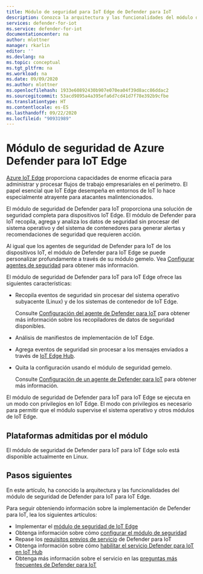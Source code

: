 ```yaml
---
title: Módulo de seguridad para IoT Edge de Defender para IoT
description: Conozca la arquitectura y las funcionalidades del módulo de seguridad para IoT Edge de Azure Defender para IoT.
services: defender-for-iot
ms.service: defender-for-iot
documentationcenter: na
author: mlottner
manager: rkarlin
editor: ''
ms.devlang: na
ms.topic: conceptual
ms.tgt_pltfrm: na
ms.workload: na
ms.date: 09/09/2020
ms.author: mlottner
ms.openlocfilehash: 1933e60892430b907e070ea04f39d8acc86ddac2
ms.sourcegitcommit: 53acd9895a4a395efa6d7cd41d7f78e392b9cfbe
ms.translationtype: HT
ms.contentlocale: es-ES
ms.lasthandoff: 09/22/2020
ms.locfileid: "90931989"
---
```

# <a name="azure-defender-for-iot-edge-security-module"></a>Módulo de seguridad de Azure Defender para IoT Edge

[Azure IoT Edge](https://docs.microsoft.com/azure/iot-edge/) proporciona capacidades de enorme eficacia para administrar y procesar flujos de trabajo empresariales en el perímetro.
El papel esencial que IoT Edge desempeña en entornos de IoT lo hace especialmente atrayente para atacantes malintencionados.

El módulo de seguridad de Defender para IoT proporciona una solución de seguridad completa para dispositivos IoT Edge.
El módulo de Defender para IoT recopila, agrega y analiza los datos de seguridad sin procesar del sistema operativo y del sistema de contenedores para generar alertas y recomendaciones de seguridad que requieren acción.

Al igual que los agentes de seguridad de Defender para IoT de los dispositivos IoT, el módulo de Defender para IoT Edge se puede personalizar profundamente a través de su módulo gemelo.
Vea [Configurar agentes de seguridad](how-to-agent-configuration.md) para obtener más información.

El módulo de seguridad de Defender para IoT para IoT Edge ofrece las siguientes características:

- Recopila eventos de seguridad sin procesar del sistema operativo subyacente (Linux) y de los sistemas de contenedor de IoT Edge.

  Consulte [Configuración del agente de Defender para IoT](how-to-agent-configuration.md) para obtener más información sobre los recopiladores de datos de seguridad disponibles.

- Análisis de manifiestos de implementación de IoT Edge.

- Agrega eventos de seguridad sin procesar a los mensajes enviados a través de [IoT Edge Hub](https://docs.microsoft.com/azure/iot-edge/iot-edge-runtime#iot-edge-hub).

- Quita la configuración usando el módulo de seguridad gemelo.

  Consulte [Configuración de un agente de Defender para IoT](how-to-agent-configuration.md) para obtener más información.

El módulo de seguridad de Defender para IoT para IoT Edge se ejecuta en un modo con privilegios en IoT Edge.
El modo con privilegios es necesario para permitir que el módulo supervise el sistema operativo y otros módulos de IoT Edge.

## <a name="module-supported-platforms"></a>Plataformas admitidas por el módulo

El módulo de seguridad de Defender para IoT para IoT Edge solo está disponible actualmente en Linux.

## <a name="next-steps"></a>Pasos siguientes

En este artículo, ha conocido la arquitectura y las funcionalidades del módulo de seguridad de Defender para IoT para IoT Edge.

Para seguir obteniendo información sobre la implementación de Defender para IoT, lea los siguientes artículos:

- Implementar el [módulo de seguridad de IoT Edge](how-to-deploy-edge.md)
- Obtenga información sobre cómo [configurar el módulo de seguridad](how-to-agent-configuration.md)
- Repase los [requisitos previos de servicio](service-prerequisites.md) de Defender para IoT
- Obtenga información sobre cómo [habilitar el servicio Defender para IoT en IoT Hub](quickstart-onboard-iot-hub.md)
- Obtenga más información sobre el servicio en las [preguntas más frecuentes de Defender para IoT](resources-frequently-asked-questions.md)
